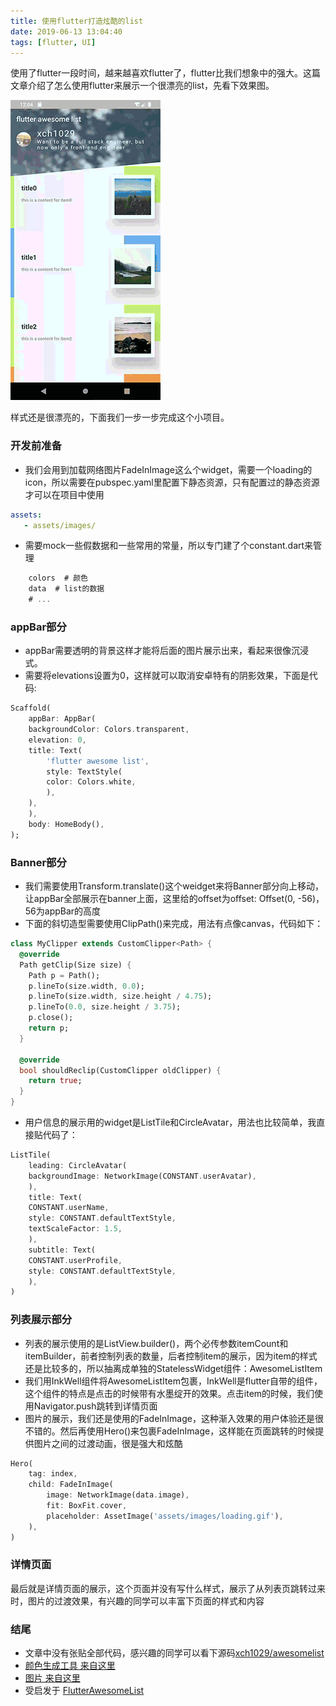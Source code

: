 ```yaml
---
title: 使用flutter打造炫酷的list
date: 2019-06-13 13:04:40
tags: [flutter, UI]
---
```


使用了flutter一段时间，越来越喜欢flutter了，flutter比我们想象中的强大。这篇文章介绍了怎么使用flutter来展示一个很漂亮的list，先看下效果图。

<img src="https://github.com/xch1029/awesomelist/blob/master/screenshot/awesomeList.gif?raw=true">

样式还是很漂亮的，下面我们一步一步完成这个小项目。
### 开发前准备
- 我们会用到加载网络图片FadeInImage这么个widget，需要一个loading的icon，所以需要在pubspec.yaml里配置下静态资源，只有配置过的静态资源才可以在项目中使用
``` yaml
assets:
   - assets/images/
```
- 需要mock一些假数据和一些常用的常量，所以专门建了个constant.dart来管理
``` dart
    colors  # 颜色
    data  # list的数据
    # ...
```

### appBar部分
- appBar需要透明的背景这样才能将后面的图片展示出来，看起来很像沉浸式。
- 需要将elevations设置为0，这样就可以取消安卓特有的阴影效果，下面是代码:
``` dart
Scaffold(
    appBar: AppBar(
    backgroundColor: Colors.transparent,
    elevation: 0,
    title: Text(
        'flutter awesome list',
        style: TextStyle(
        color: Colors.white,
        ),
    ),
    ),
    body: HomeBody(),
);
```

### Banner部分
- 我们需要使用Transform.translate()这个weidget来将Banner部分向上移动，让appBar全部展示在banner上面，这里给的offset为offset: Offset(0, -56)，56为appBar的高度
- 下面的斜切造型需要使用ClipPath()来完成，用法有点像canvas，代码如下：
``` dart
class MyClipper extends CustomClipper<Path> {
  @override
  Path getClip(Size size) {
    Path p = Path();
    p.lineTo(size.width, 0.0);
    p.lineTo(size.width, size.height / 4.75);
    p.lineTo(0.0, size.height / 3.75);
    p.close();
    return p;
  }

  @override
  bool shouldReclip(CustomClipper oldClipper) {
    return true;
  }
}
```
- 用户信息的展示用的widget是ListTile和CircleAvatar，用法也比较简单，我直接贴代码了：
``` dart
ListTile(
    leading: CircleAvatar(
    backgroundImage: NetworkImage(CONSTANT.userAvatar),
    ),
    title: Text(
    CONSTANT.userName,
    style: CONSTANT.defaultTextStyle,
    textScaleFactor: 1.5,
    ),
    subtitle: Text(
    CONSTANT.userProfile,
    style: CONSTANT.defaultTextStyle,
    ),
)
```

### 列表展示部分
- 列表的展示使用的是ListView.builder()，两个必传参数itemCount和itemBuilder，前者控制列表的数量，后者控制item的展示，因为item的样式还是比较多的，所以抽离成单独的StatelessWidget组件：AwesomeListItem
- 我们用InkWell组件将AwesomeListItem包裹，InkWell是flutter自带的组件，这个组件的特点是点击的时候带有水墨绽开的效果。点击item的时候，我们使用Navigator.push跳转到详情页面
- 图片的展示，我们还是使用的FadeInImage，这种渐入效果的用户体验还是很不错的。然后再使用Hero()来包裹FadeInImage，这样能在页面跳转的时候提供图片之间的过渡动画，很是强大和炫酷
``` dart
Hero(
    tag: index,
    child: FadeInImage(
        image: NetworkImage(data.image),
        fit: BoxFit.cover,
        placeholder: AssetImage('assets/images/loading.gif'),
    ),
)
```

### 详情页面
最后就是详情页面的展示，这个页面并没有写什么样式，展示了从列表页跳转过来时，图片的过渡效果，有兴趣的同学可以丰富下页面的样式和内容


### 结尾
- 文章中没有张贴全部代码，感兴趣的同学可以看下源码[xch1029/awesomelist](https://github.com/xch1029/awesomelist)
- [颜色生成工具 来自这里](https://colorsupplyyy.com/app)
- [图片 来自这里](https://picsum.photos/)
- 受启发于 [FlutterAwesomeList](https://github.com/samarthagarwal/FlutterAwesomeList)